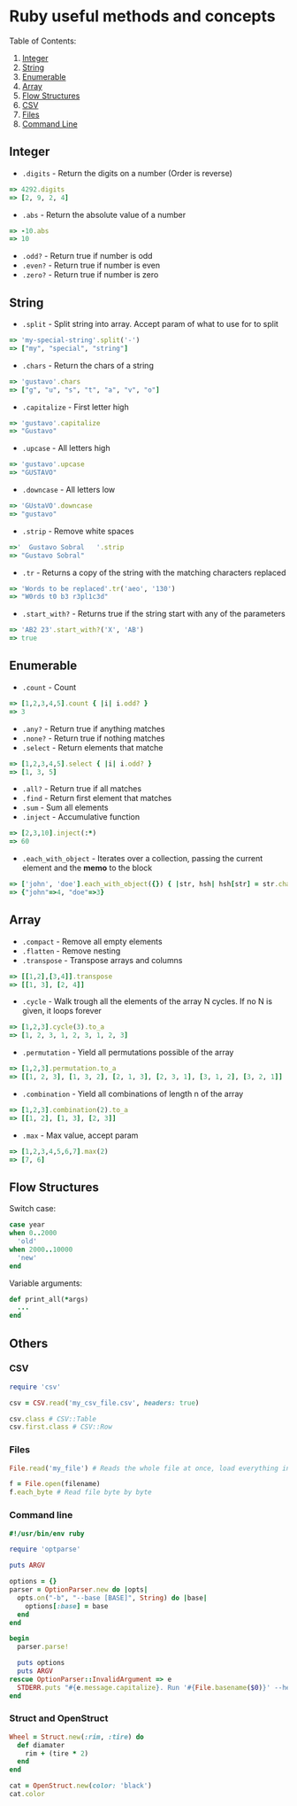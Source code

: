 # Ruby useful methods and concepts

Table of Contents:
1. [Integer](#integer)
2. [String](#string)
3. [Enumerable](#enumerable)
4. [Array](#array)
5. [Flow Structures](#flow-structures)
6. [CSV](#csv)
7. [Files](#files)
8. [Command Line](#command-line)

## Integer

- `.digits` - Return the digits on a number (Order is reverse)
```ruby
=> 4292.digits
=> [2, 9, 2, 4]
```
- `.abs` - Return the absolute value of a number
```ruby
=> -10.abs
=> 10
```
- `.odd?` - Return true if number is odd
- `.even?` - Return true if number is even
- `.zero?` - Return true if number is zero

## String

- `.split` - Split string into array. Accept param of what to use for to split
```ruby
=> 'my-special-string'.split('-')
=> ["my", "special", "string"]
```
- `.chars` - Return the chars of a string
```ruby
=> 'gustavo'.chars
=> ["g", "u", "s", "t", "a", "v", "o"]
```
- `.capitalize` - First letter high
```ruby
=> 'gustavo'.capitalize
=> "Gustavo"
```
- `.upcase` - All letters high
```ruby
=> 'gustavo'.upcase
=> "GUSTAVO"
```
- `.downcase` - All letters low
```ruby
=> 'GUstaVO'.downcase
=> "gustavo"
```
- `.strip` - Remove white spaces
```ruby
=>'  Gustavo Sobral   '.strip
=> "Gustavo Sobral"
```
- `.tr` - Returns a copy of the string with the matching characters replaced
```ruby
=> 'Words to be replaced'.tr('aeo', '130')
=> "W0rds t0 b3 r3pl1c3d"
```
- `.start_with?` - Returns true if the string start with any of the parameters
```ruby
=> 'AB2 23'.start_with?('X', 'AB')
=> true
```

## Enumerable

- `.count` - Count
```ruby
=> [1,2,3,4,5].count { |i| i.odd? }
=> 3
```
- `.any?` - Return true if anything matches
- `.none?` - Return true if nothing matches
- `.select` - Return elements that matche
```ruby
=> [1,2,3,4,5].select { |i| i.odd? }
=> [1, 3, 5]
```
- `.all?` - Return true if all matches
- `.find` - Return first element that matches
- `.sum` - Sum all elements
- `.inject` - Accumulative function
```ruby
=> [2,3,10].inject(:*)
=> 60
```
- `.each_with_object` - Iterates over a collection, passing the current element and the __memo__ to the block
```ruby
=> ['john', 'doe'].each_with_object({}) { |str, hsh| hsh[str] = str.chars.count }
=> {"john"=>4, "doe"=>3}
```

## Array

- `.compact` - Remove all empty elements
- `.flatten` - Remove nesting
- `.transpose` - Transpose arrays and columns
```ruby
=> [[1,2],[3,4]].transpose
=> [[1, 3], [2, 4]]
```
- `.cycle` - Walk trough all the elements of the array N cycles. If no N is given, it loops forever
```ruby
=> [1,2,3].cycle(3).to_a
=> [1, 2, 3, 1, 2, 3, 1, 2, 3]
```
- `.permutation` - Yield all permutations possible of the array
```ruby
=> [1,2,3].permutation.to_a
=> [[1, 2, 3], [1, 3, 2], [2, 1, 3], [2, 3, 1], [3, 1, 2], [3, 2, 1]]
```
- `.combination` - Yield all combinations of length n of the array
```ruby
=> [1,2,3].combination(2).to_a
=> [[1, 2], [1, 3], [2, 3]]
```
- `.max` - Max value, accept param
```ruby
=> [1,2,3,4,5,6,7].max(2)
=> [7, 6]
```

## Flow Structures

Switch case:
```ruby
case year
when 0..2000
  'old'
when 2000..10000
  'new'
end
```

Variable arguments:
```ruby
def print_all(*args)
  ...
end
```

## Others

### CSV

```ruby
require 'csv'

csv = CSV.read('my_csv_file.csv', headers: true)

csv.class # CSV::Table
csv.first.class # CSV::Row
```

### Files

```ruby
File.read('my_file') # Reads the whole file at once, load everything in memory

f = File.open(filename)
f.each_byte # Read file byte by byte
```

### Command line

```ruby
#!/usr/bin/env ruby

require 'optparse'

puts ARGV

options = {}
parser = OptionParser.new do |opts|
  opts.on("-b", "--base [BASE]", String) do |base|
    options[:base] = base
  end
end

begin
  parser.parse!

  puts options
  puts ARGV
rescue OptionParser::InvalidArgument => e
  STDERR.puts "#{e.message.capitalize}. Run '#{File.basename($0)}' --help for details."
end
```

### Struct and OpenStruct

```ruby
Wheel = Struct.new(:rim, :tire) do
  def diamater
    rim + (tire * 2)
  end
end
```

```ruby
cat = OpenStruct.new(color: 'black')
cat.color
```
